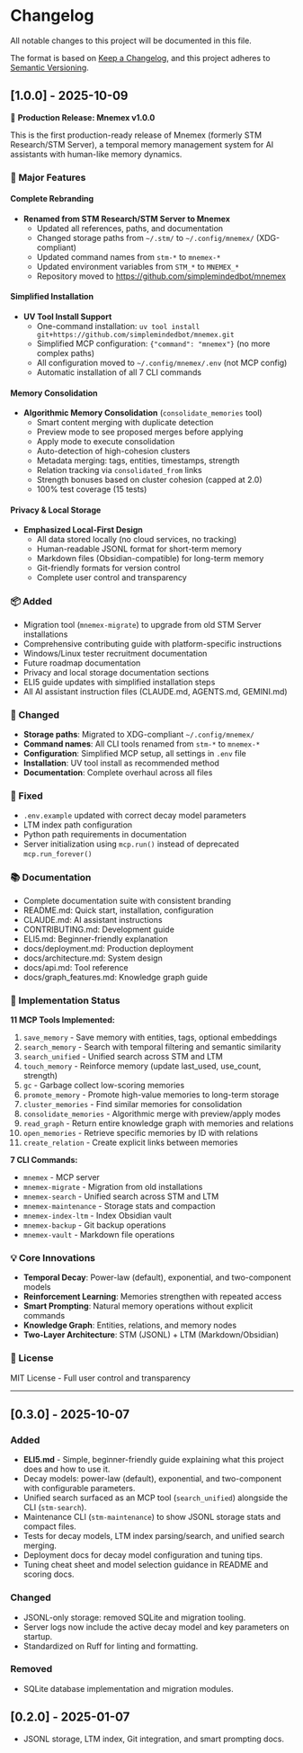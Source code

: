 # Changelog

All notable changes to this project will be documented in this file.

The format is based on [Keep a Changelog](https://keepachangelog.com/en/1.0.0/),
and this project adheres to [Semantic Versioning](https://semver.org/spec/v2.0.0.html).

## [1.0.0] - 2025-10-09

🎉 **Production Release: Mnemex v1.0.0**

This is the first production-ready release of Mnemex (formerly STM Research/STM Server), a temporal memory management system for AI assistants with human-like memory dynamics.

### 🚀 Major Features

#### Complete Rebranding
- **Renamed from STM Research/STM Server to Mnemex**
  - Updated all references, paths, and documentation
  - Changed storage paths from `~/.stm/` to `~/.config/mnemex/` (XDG-compliant)
  - Updated command names from `stm-*` to `mnemex-*`
  - Updated environment variables from `STM_*` to `MNEMEX_*`
  - Repository moved to https://github.com/simplemindedbot/mnemex

#### Simplified Installation
- **UV Tool Install Support**
  - One-command installation: `uv tool install git+https://github.com/simplemindedbot/mnemex.git`
  - Simplified MCP configuration: `{"command": "mnemex"}` (no more complex paths)
  - All configuration moved to `~/.config/mnemex/.env` (not MCP config)
  - Automatic installation of all 7 CLI commands

#### Memory Consolidation
- **Algorithmic Memory Consolidation** (`consolidate_memories` tool)
  - Smart content merging with duplicate detection
  - Preview mode to see proposed merges before applying
  - Apply mode to execute consolidation
  - Auto-detection of high-cohesion clusters
  - Metadata merging: tags, entities, timestamps, strength
  - Relation tracking via `consolidated_from` links
  - Strength bonuses based on cluster cohesion (capped at 2.0)
  - 100% test coverage (15 tests)

#### Privacy & Local Storage
- **Emphasized Local-First Design**
  - All data stored locally (no cloud services, no tracking)
  - Human-readable JSONL format for short-term memory
  - Markdown files (Obsidian-compatible) for long-term memory
  - Git-friendly formats for version control
  - Complete user control and transparency

### 📦 Added

- Migration tool (`mnemex-migrate`) to upgrade from old STM Server installations
- Comprehensive contributing guide with platform-specific instructions
- Windows/Linux tester recruitment documentation
- Future roadmap documentation
- Privacy and local storage documentation sections
- ELI5 guide updates with simplified installation steps
- All AI assistant instruction files (CLAUDE.md, AGENTS.md, GEMINI.md)

### 🔄 Changed

- **Storage paths**: Migrated to XDG-compliant `~/.config/mnemex/`
- **Command names**: All CLI tools renamed from `stm-*` to `mnemex-*`
- **Configuration**: Simplified MCP setup, all settings in `.env` file
- **Installation**: UV tool install as recommended method
- **Documentation**: Complete overhaul across all files

### 🐛 Fixed

- `.env.example` updated with correct decay model parameters
- LTM index path configuration
- Python path requirements in documentation
- Server initialization using `mcp.run()` instead of deprecated `mcp.run_forever()`

### 📚 Documentation

- Complete documentation suite with consistent branding
- README.md: Quick start, installation, configuration
- CLAUDE.md: AI assistant instructions
- CONTRIBUTING.md: Development guide
- ELI5.md: Beginner-friendly explanation
- docs/deployment.md: Production deployment
- docs/architecture.md: System design
- docs/api.md: Tool reference
- docs/graph_features.md: Knowledge graph guide

### 🎯 Implementation Status

**11 MCP Tools Implemented:**
1. `save_memory` - Save memory with entities, tags, optional embeddings
2. `search_memory` - Search with temporal filtering and semantic similarity
3. `search_unified` - Unified search across STM and LTM
4. `touch_memory` - Reinforce memory (update last_used, use_count, strength)
5. `gc` - Garbage collect low-scoring memories
6. `promote_memory` - Promote high-value memories to long-term storage
7. `cluster_memories` - Find similar memories for consolidation
8. `consolidate_memories` - Algorithmic merge with preview/apply modes
9. `read_graph` - Return entire knowledge graph with memories and relations
10. `open_memories` - Retrieve specific memories by ID with relations
11. `create_relation` - Create explicit links between memories

**7 CLI Commands:**
- `mnemex` - MCP server
- `mnemex-migrate` - Migration from old installations
- `mnemex-search` - Unified search across STM and LTM
- `mnemex-maintenance` - Storage stats and compaction
- `mnemex-index-ltm` - Index Obsidian vault
- `mnemex-backup` - Git backup operations
- `mnemex-vault` - Markdown file operations

### 💡 Core Innovations

- **Temporal Decay**: Power-law (default), exponential, and two-component models
- **Reinforcement Learning**: Memories strengthen with repeated access
- **Smart Prompting**: Natural memory operations without explicit commands
- **Knowledge Graph**: Entities, relations, and memory nodes
- **Two-Layer Architecture**: STM (JSONL) + LTM (Markdown/Obsidian)

### 📄 License

MIT License - Full user control and transparency

---

## [0.3.0] - 2025-10-07

### Added
- **ELI5.md** - Simple, beginner-friendly guide explaining what this project does and how to use it.
- Decay models: power-law (default), exponential, and two-component with configurable parameters.
- Unified search surfaced as an MCP tool (`search_unified`) alongside the CLI (`stm-search`).
- Maintenance CLI (`stm-maintenance`) to show JSONL storage stats and compact files.
- Tests for decay models, LTM index parsing/search, and unified search merging.
- Deployment docs for decay model configuration and tuning tips.
- Tuning cheat sheet and model selection guidance in README and scoring docs.

### Changed
- JSONL-only storage: removed SQLite and migration tooling.
- Server logs now include the active decay model and key parameters on startup.
- Standardized on Ruff for linting and formatting.

### Removed
- SQLite database implementation and migration modules.

## [0.2.0] - 2025-01-07

- JSONL storage, LTM index, Git integration, and smart prompting docs.

